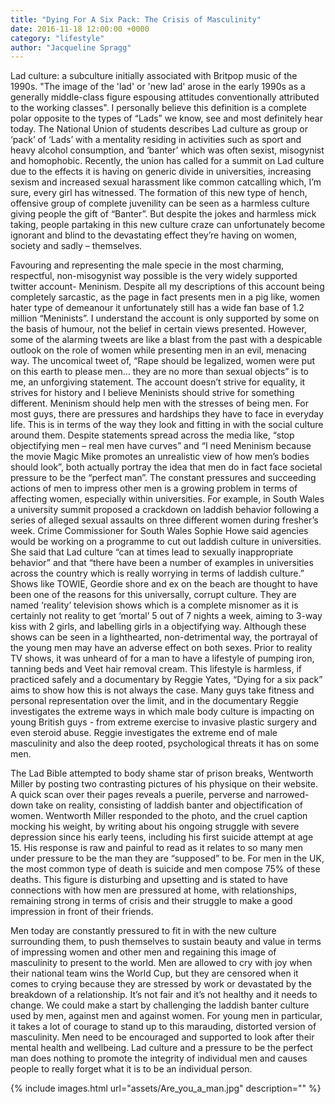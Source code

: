 ```yaml
---
title: "Dying For A Six Pack: The Crisis of Masculinity"
date: 2016-11-18 12:00:00 +0000
category: "lifestyle"
author: "Jacqueline Spragg"
---
```


Lad culture: a subculture initially associated with Britpop music of the 1990s. "The image of the 'lad' or 'new lad' arose in the early 1990s as a generally middle-class figure espousing attitudes conventionally attributed to the working classes". I personally believe this definition is a complete polar opposite to the types of “Lads” we know, see and most definitely hear today. The National Union of students describes Lad culture as group or ‘pack’ of ‘Lads’ with a mentality residing in activities such as sport and heavy alcohol consumption, and ‘banter’ which was often sexist, misogynist and homophobic. Recently, the union has called for a summit on Lad culture due to the effects it is having on generic divide in universities, increasing sexism and increased sexual harassment like common catcalling which, I’m sure, every girl has witnessed. The formation of this new type of hench, offensive group of complete juvenility can be seen as a harmless culture giving people the gift of “Banter”. But despite the jokes and harmless mick taking, people partaking in this new culture craze can unfortunately become ignorant and blind to the devastating effect they’re having on women, society and sadly – themselves. 

Favouring and representing the male specie in the most charming, respectful, non-misogynist way possible is the very widely supported twitter account- Meninism. Despite all my descriptions of this account being completely sarcastic, as the page in fact presents men in a pig like, women hater type of demeanour it unfortunately still has a wide fan base of 1.2 million “Meninists”. I understand the account is only supported by some on the basis of humour, not the belief in certain views presented. However, some of the alarming tweets are like a blast from the past with a despicable outlook on the role of women while presenting men in an evil, menacing way. The uncomical tweet of, “Rape should be legalized, women were put on this earth to please men… they are no more than sexual objects” is to me, an unforgiving statement. The account doesn’t strive for equality, it strives for history and I believe Meninists should strive for something different. Meninism should help men with the stresses of being men. For most guys, there are pressures and hardships they have to face in everyday life. This is in terms of the way they look and fitting in with the social culture around them.  Despite statements spread across the media like, “stop objectifying men – real men have curves” and  “I need Meninism because the movie Magic Mike promotes an unrealistic view of how men’s bodies should look”, both actually portray the idea that men do in fact face societal pressure to be the “perfect man”.
                                                                                                                                                              The constant pressures and succeeding actions of men to impress other men is a growing problem in terms of affecting women, especially within universities. For example, in South Wales a university summit proposed a crackdown on laddish behavior following a series of alleged sexual assaults on three different women during fresher’s week. Crime Commissioner for South Wales Sophie Howe said agencies would be working on a programme to cut out laddish culture in universities. She said that Lad culture “can at times lead to sexually inappropriate behavior” and that “there have been a number of examples in universities across the country which is really worrying in terms of laddish culture.” Shows like TOWIE, Geordie shore and ex on the beach are thought to have been one of the reasons for this universally, corrupt culture. They are named ‘reality’ television shows which is a complete misnomer as it is certainly not reality to get ‘mortal’ 5 out of 7 nights a week, aiming to 3-way kiss with 2 girls, and labelling girls in a objectifying way. Although these shows can be seen in a lighthearted, non-detrimental way, the portrayal of the young men may have an adverse effect on both sexes. Prior to reality TV shows, it was unheard of for a man to have a lifestyle of pumping iron, tanning beds and Veet hair removal cream. This lifestyle is harmless, if practiced safely and a documentary by Reggie Yates, “Dying for a six pack” aims to show how this is not always the case. Many guys take fitness and personal representation over the limit, and in the documentary Reggie investigates the extreme ways in which male body culture is impacting on young British guys - from extreme exercise to invasive plastic surgery and even steroid abuse. Reggie investigates the extreme end of male masculinity and also the deep rooted, psychological threats it has on some men.

The Lad Bible attempted to body shame star of prison breaks, Wentworth Miller by posting two contrasting pictures of his physique on their website. A quick scan over their pages reveals a puerile, perverse and narrowed-down take on reality, consisting of laddish banter and objectification of women. Wentworth Miller responded to the photo, and the cruel caption mocking his weight, by writing about his ongoing struggle with severe depression since his early teens, including his first suicide attempt at age 15. His response is raw and painful to read as it relates to so many men under pressure to be the man they are “supposed” to be.  For men in the UK, the most common type of death is suicide and men compose 75% of these deaths. This figure is disturbing and upsetting and is stated to have connections with how men are pressured at home, with relationships, remaining strong in terms of crisis and their struggle to make a good impression in front of their friends. 

Men today are constantly pressured to fit in with the new culture surrounding them, to push themselves to sustain beauty and value in terms of impressing women and other men and regaining this image of masculinity to present to the world. Men are allowed to cry with joy when their national team wins the World Cup, but they are censored when it comes to crying because they are stressed by work or devastated by the breakdown of a relationship. It’s not fair and it’s not healthy and it needs to change. We could make a start by challenging the laddish banter culture used by men, against men and against women. For young men in particular, it takes a lot of courage to stand up to this marauding, distorted version of masculinity. Men need to be encouraged and supported to look after their mental health and wellbeing. Lad culture and a pressure to be the perfect man does nothing to promote the integrity of individual men and causes people to really forget what it is to be an individual person. 

 {% include images.html url="assets/Are_you_a_man.jpg" description="" %}
